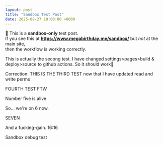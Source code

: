 ```yaml
---
layout: post
title: "Sandbox Test Post"
date: 2025-08-27 10:00:00 +0000
---
```


👋 This is a **sandbox-only** test post.  
If you see this at **https://www.megabirthday.me/sandbox/** but *not* at the main site,  
then the workflow is working correctly.

This is actually the secong test.  I have changed settings>pages>build & deploy>source to github actions.  So it should work🤞

Correction: THIS IS THE THIRD TEST now that I have updated read and write perms

FOURTH TEST FTW

Number five is alive

So... we're on 6 now.

SEVEN

And a fucking-gain. 16:16

Sandbox debug test